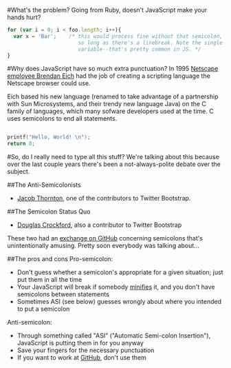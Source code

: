 #What's the problem?
Going from Ruby, doesn't JavaScript make your hands hurt?

````javascript
for (var i = 0; i < foo.length; i++){
  var x = 'Bar';    /* this would process fine without that semicolon,
                       so long as there's a linebreak. Note the single-letter
                       variable--that's pretty common in JS. */
}
````

#Why does JavaScript have so much extra punctuation?
In 1995 [Netscape employee Brendan Eich](http://en.wikipedia.org/wiki/JavaScript#Birth_at_Netscape) had the job of creating a scripting language the Netscape browser could use.

Eich based his new language (renamed to take advantage of a partnership with Sun Microsystems, and their trendy new language Java) on the C family of languages, which many sofware developers used at the time. C uses semicolons to end all statements.

````c

printf("Hello, World! \n");
return 0;

````

#So, do I really need to type all this stuff?
We're talking about this because over the last couple years there's been a not-always-polite debate over the subject.

##The Anti-Semicolonists
* [Jacob Thornton](http://byfat.xxx/), one of the contributors to Twitter Bootstrap.

##The Semicolon Status Quo
* [Douglas Crockford](http://www.crockford.com/), also a contributor to Twitter Bootstrap

These two had an [exchange on GitHub](http://trevmex.com/post/21194966996/crockford-on-bootstraps-semicolon-omission-insanely) concerning semicolons that's unintentionally amusing. Pretty soon everybody was talking about...

##The pros and cons
Pro-semicolon:
* Don't guess whether a semicolon's appropriate for a given situation; just put them in all the time
* Your JavaScript will break if somebody [minifies](http://developer.yahoo.com/blogs/ydn/high-performance-sites-rule-10-minify-javascript-7208.html) it, and you don't have semicolons between statements
* Sometimes ASI (see below) guesses wrongly about where you intended to put a semicolon

Anti-semicolon:
* Through something called "ASI" ("Automatic Semi-colon Insertion"), JavaScript is putting them in for you anyway
* Save your fingers for the necessary punctuation
* If you want to work at [GitHub](https://github.com/styleguide/javascript), don't use them

